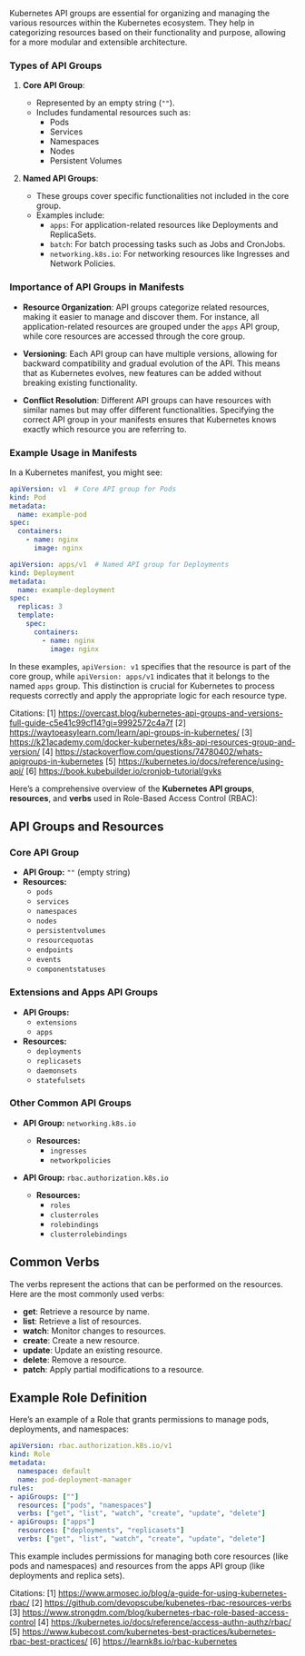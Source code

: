 Kubernetes API groups are essential for organizing and managing the various resources within the Kubernetes ecosystem. They help in categorizing resources based on their functionality and purpose, allowing for a more modular and extensible architecture.

### Types of API Groups

1. **Core API Group**:
   - Represented by an empty string (`""`).
   - Includes fundamental resources such as:
     - Pods
     - Services
     - Namespaces
     - Nodes
     - Persistent Volumes

2. **Named API Groups**:
   - These groups cover specific functionalities not included in the core group.
   - Examples include:
     - `apps`: For application-related resources like Deployments and ReplicaSets.
     - `batch`: For batch processing tasks such as Jobs and CronJobs.
     - `networking.k8s.io`: For networking resources like Ingresses and Network Policies.

### Importance of API Groups in Manifests

- **Resource Organization**: API groups categorize related resources, making it easier to manage and discover them. For instance, all application-related resources are grouped under the `apps` API group, while core resources are accessed through the core group.

- **Versioning**: Each API group can have multiple versions, allowing for backward compatibility and gradual evolution of the API. This means that as Kubernetes evolves, new features can be added without breaking existing functionality.

- **Conflict Resolution**: Different API groups can have resources with similar names but may offer different functionalities. Specifying the correct API group in your manifests ensures that Kubernetes knows exactly which resource you are referring to.

### Example Usage in Manifests

In a Kubernetes manifest, you might see:

```yaml
apiVersion: v1  # Core API group for Pods
kind: Pod
metadata:
  name: example-pod
spec:
  containers:
    - name: nginx
      image: nginx
```

```yaml
apiVersion: apps/v1  # Named API group for Deployments
kind: Deployment
metadata:
  name: example-deployment
spec:
  replicas: 3
  template:
    spec:
      containers:
        - name: nginx
          image: nginx
```

In these examples, `apiVersion: v1` specifies that the resource is part of the core group, while `apiVersion: apps/v1` indicates that it belongs to the named `apps` group. This distinction is crucial for Kubernetes to process requests correctly and apply the appropriate logic for each resource type.

Citations:
[1] https://overcast.blog/kubernetes-api-groups-and-versions-full-guide-c5e41c99cf14?gi=9992572c4a7f
[2] https://waytoeasylearn.com/learn/api-groups-in-kubernetes/
[3] https://k21academy.com/docker-kubernetes/k8s-api-resources-group-and-version/
[4] https://stackoverflow.com/questions/74780402/whats-apigroups-in-kubernetes
[5] https://kubernetes.io/docs/reference/using-api/
[6] https://book.kubebuilder.io/cronjob-tutorial/gvks


Here’s a comprehensive overview of the **Kubernetes API groups**, **resources**, and **verbs** used in Role-Based Access Control (RBAC):

## API Groups and Resources

### Core API Group
- **API Group:** `""` (empty string)
- **Resources:**
  - `pods`
  - `services`
  - `namespaces`
  - `nodes`
  - `persistentvolumes`
  - `resourcequotas`
  - `endpoints`
  - `events`
  - `componentstatuses`

### Extensions and Apps API Groups
- **API Groups:** 
  - `extensions`
  - `apps`
- **Resources:**
  - `deployments`
  - `replicasets`
  - `daemonsets`
  - `statefulsets`

### Other Common API Groups
- **API Group:** `networking.k8s.io`
  - **Resources:**
    - `ingresses`
    - `networkpolicies`
  
- **API Group:** `rbac.authorization.k8s.io`
  - **Resources:**
    - `roles`
    - `clusterroles`
    - `rolebindings`
    - `clusterrolebindings`

## Common Verbs

The verbs represent the actions that can be performed on the resources. Here are the most commonly used verbs:

- **get**: Retrieve a resource by name.
- **list**: Retrieve a list of resources.
- **watch**: Monitor changes to resources.
- **create**: Create a new resource.
- **update**: Update an existing resource.
- **delete**: Remove a resource.
- **patch**: Apply partial modifications to a resource.

## Example Role Definition

Here’s an example of a Role that grants permissions to manage pods, deployments, and namespaces:

```yaml
apiVersion: rbac.authorization.k8s.io/v1
kind: Role
metadata:
  namespace: default
  name: pod-deployment-manager
rules:
- apiGroups: [""]
  resources: ["pods", "namespaces"]
  verbs: ["get", "list", "watch", "create", "update", "delete"]
- apiGroups: ["apps"]
  resources: ["deployments", "replicasets"]
  verbs: ["get", "list", "watch", "create", "update", "delete"]
```

This example includes permissions for managing both core resources (like pods and namespaces) and resources from the apps API group (like deployments and replica sets).

Citations:
[1] https://www.armosec.io/blog/a-guide-for-using-kubernetes-rbac/
[2] https://github.com/devopscube/kubenetes-rbac-resources-verbs
[3] https://www.strongdm.com/blog/kubernetes-rbac-role-based-access-control
[4] https://kubernetes.io/docs/reference/access-authn-authz/rbac/
[5] https://www.kubecost.com/kubernetes-best-practices/kubernetes-rbac-best-practices/
[6] https://learnk8s.io/rbac-kubernetes